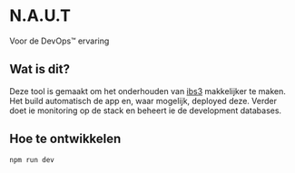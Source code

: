 # N.A.U.T

Voor de DevOps™ ervaring

## Wat is dit?

Deze tool is gemaakt om het onderhouden van [ibs3](https://github.com/ODDInvictus/ibs3) makkelijker te maken. Het build automatisch de app en, waar mogelijk, deployed deze. Verder doet ie monitoring op de stack en beheert ie de development databases.

## Hoe te ontwikkelen

```console
npm run dev
```
